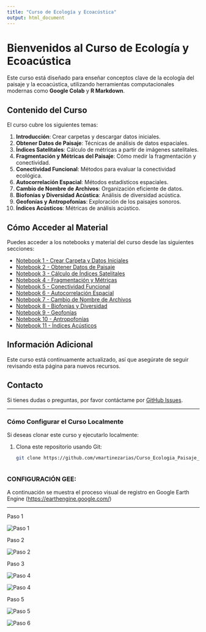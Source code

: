 ```yaml
---
title: "Curso de Ecología y Ecoacústica"
output: html_document
---
```


# Bienvenidos al Curso de Ecología y Ecoacústica

Este curso está diseñado para enseñar conceptos clave de la ecología del paisaje y la ecoacústica, utilizando herramientas computacionales modernas como **Google Colab** y **R Markdown**.

## Contenido del Curso

El curso cubre los siguientes temas:

1. **Introducción**: Crear carpetas y descargar datos iniciales.
2. **Obtener Datos de Paisaje**: Técnicas de análisis de datos espaciales.
3. **Índices Satelitales**: Cálculo de métricas a partir de imágenes satelitales.
4. **Fragmentación y Métricas del Paisaje**: Cómo medir la fragmentación y conectividad.
5. **Conectividad Funcional**: Métodos para evaluar la conectividad ecológica.
6. **Autocorrelación Espacial**: Métodos estadísticos espaciales.
7. **Cambio de Nombre de Archivos**: Organización eficiente de datos.
8. **Biofonías y Diversidad Acústica**: Análisis de diversidad acústica.
9. **Geofonías y Antropofonías**: Exploración de los paisajes sonoros.
10. **Índices Acústicos**: Métricas de análisis acústico.

## Cómo Acceder al Material

Puedes acceder a los notebooks y material del curso desde las siguientes secciones:
  
- [Notebook 1 - Crear Carpeta y Datos Iniciales](https://github.com/vmartinezarias/Curso_Ecologia_Paisaje_y_Ecoacustica/blob/main/1-Crear_carpeta_y_descargar_datos_iniciales.ipynb)
- [Notebook 2 - Obtener Datos de Paisaje](https://github.com/vmartinezarias/Curso_Ecologia_Paisaje_y_Ecoacustica/blob/main/2-Obtener_datos_de_paisaje.ipynb)
- [Notebook 3 - Cálculo de Índices Satelitales](https://github.com/vmartinezarias/Curso_Ecologia_Paisaje_y_Ecoacustica/blob/main/3-Calculo_Indices_satelitales.ipynb)
- [Notebook 4 - Fragmentación y Métricas](https://github.com/vmartinezarias/Curso_Ecologia_Paisaje_y_Ecoacustica/blob/main/4-Fragmentacion_metricas_paisaje.ipynb)
- [Notebook 5 - Conectividad Funcional](https://github.com/github/vmartinezarias/Curso_Ecologia_Paisaje_y_Ecoacustica/blob/main/5-Conectividad_funcional.ipynb)
- [Notebook 6 - Autocorrelación Espacial](https://github.com/vmartinezarias/Curso_Ecologia_Paisaje_y_Ecoacustica/blob/main/6-Autocorrelacion_Espacial.ipynb)
- [Notebook 7 - Cambio de Nombre de Archivos](https://github.com/vmartinezarias/Curso_Ecologia_Paisaje_y_Ecoacustica/blob/main/7-Cambio_nombre_archivos.ipynb)
- [Notebook 8 - Biofonías y Diversidad](https://github.com/vmartinezarias/Curso_Ecologia_Paisaje_y_Ecoacustica/blob/main/8-Biofonias_Analisis_de_diversidad.ipynb)
- [Notebook 9 - Geofonías](https://github.com/vmartinezarias/Curso_Ecologia_Paisaje_y_Ecoacustica/blob/main/9-Geofonias.ipynb)
- [Notebook 10 - Antropofonías](https://github.com/vmartinezarias/Curso_Ecologia_Paisaje_y_Ecoacustica/blob/main/10-Antropofonias.ipynb)
- [Notebook 11 - Índices Acústicos](https://github.com/vmartinezarias/Curso_Ecologia_Paisaje_y_Ecoacustica/blob/main/11-Indices_Acusticos.ipynb)

## Información Adicional

Este curso está continuamente actualizado, así que asegúrate de seguir revisando esta página para nuevos recursos.

## Contacto

Si tienes dudas o preguntas, por favor contáctame por [GitHub Issues](https://github.com/vmartinezarias/Curso_Ecologia_Paisaje_y_Ecoacustica/issues).

---

### Cómo Configurar el Curso Localmente

Si deseas clonar este curso y ejecutarlo localmente:
1. Clona este repositorio usando Git:
   ```bash
   git clone https://github.com/vmartinezarias/Curso_Ecologia_Paisaje_y_Ecoacustica.git
   
   
   
### CONFIGURACIÓN GEE:
A continuación se muestra el proceso visual de registro en Google Earth Engine (https://earthengine.google.com/)

---

Paso 1

![Paso 1](images/01-01.jpeg)

Paso 2

![Paso 2](images/02-01.jpeg)

Paso 3

![Paso 4](images/03-01.jpeg)

![Paso 4](images/04.jpeg)

Paso 5

![Paso 5](images/05.jpeg)

![Paso 6](images/06.jpeg)
